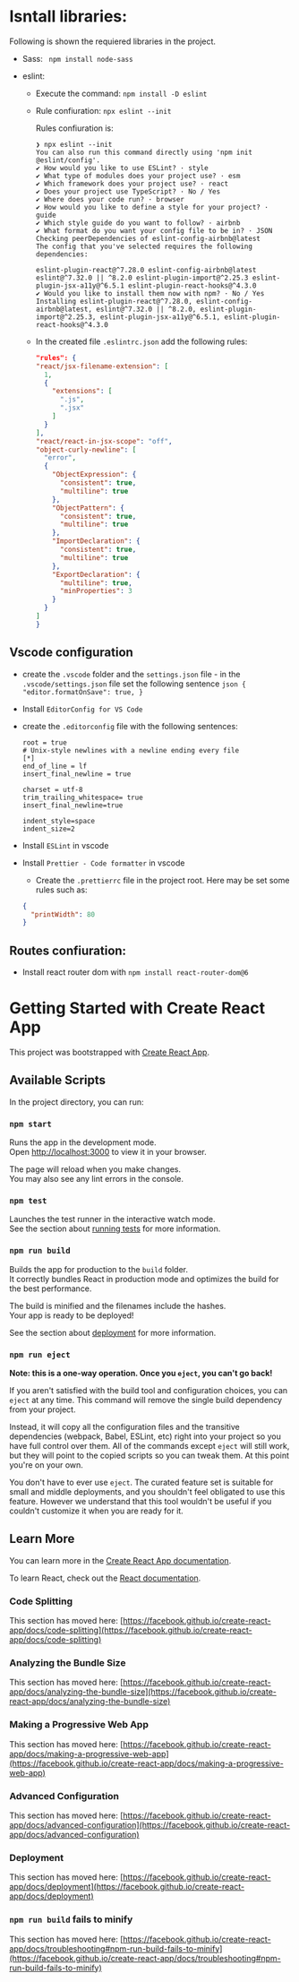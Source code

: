 # Isntall libraries:

Following is shown the requiered libraries in the project.

- Sass: ` npm install node-sass`

- eslint:

  - Execute the command: `npm install -D eslint`
  - Rule confiuration: `npx eslint --init`

    Rules confiuration is:

    ```
    ❯ npx eslint --init
    You can also run this command directly using 'npm init @eslint/config'.
    ✔ How would you like to use ESLint? · style
    ✔ What type of modules does your project use? · esm
    ✔ Which framework does your project use? · react
    ✔ Does your project use TypeScript? · No / Yes
    ✔ Where does your code run? · browser
    ✔ How would you like to define a style for your project? · guide
    ✔ Which style guide do you want to follow? · airbnb
    ✔ What format do you want your config file to be in? · JSON
    Checking peerDependencies of eslint-config-airbnb@latest
    The config that you've selected requires the following dependencies:

    eslint-plugin-react@^7.28.0 eslint-config-airbnb@latest eslint@^7.32.0 || ^8.2.0 eslint-plugin-import@^2.25.3 eslint-plugin-jsx-a11y@^6.5.1 eslint-plugin-react-hooks@^4.3.0
    ✔ Would you like to install them now with npm? · No / Yes
    Installing eslint-plugin-react@^7.28.0, eslint-config-airbnb@latest, eslint@^7.32.0 || ^8.2.0, eslint-plugin-import@^2.25.3, eslint-plugin-jsx-a11y@^6.5.1, eslint-plugin-react-hooks@^4.3.0
    ```

  - In the created file `.eslintrc.json` add the following rules:
    ```json
    "rules": {
    "react/jsx-filename-extension": [
      1,
      {
        "extensions": [
          ".js",
          ".jsx"
        ]
      }
    ],
    "react/react-in-jsx-scope": "off",
    "object-curly-newline": [
      "error",
      {
        "ObjectExpression": {
          "consistent": true,
          "multiline": true
        },
        "ObjectPattern": {
          "consistent": true,
          "multiline": true
        },
        "ImportDeclaration": {
          "consistent": true,
          "multiline": true
        },
        "ExportDeclaration": {
          "multiline": true,
          "minProperties": 3
        }
      }
    ]
    }
    ```

## Vscode configuration

- create the `.vscode` folder and the `settings.json` file - in the `.vscode/settings.json` file set the following sentence
  `json { "editor.formatOnSave": true, }`

- Install `EditorConfig for VS Code`
- create the `.editorconfig` file with the following sentences:

  ```
  root = true
  # Unix-style newlines with a newline ending every file
  [*]
  end_of_line = lf
  insert_final_newline = true

  charset = utf-8
  trim_trailing_whitespace= true
  insert_final_newline=true

  indent_style=space
  indent_size=2
  ```

- Install `ESLint` in vscode
- Install `Prettier - Code formatter` in vscode
  - Create the `.prettierrc` file in the project root. Here may be set some rules such as:
  ```json
  {
    "printWidth": 80
  }
  ```

## Routes confiuration:

- Install react router dom with `npm install react-router-dom@6`

# Getting Started with Create React App

This project was bootstrapped with [Create React App](https://github.com/facebook/create-react-app).

## Available Scripts

In the project directory, you can run:

### `npm start`

Runs the app in the development mode.\
Open [http://localhost:3000](http://localhost:3000) to view it in your browser.

The page will reload when you make changes.\
You may also see any lint errors in the console.

### `npm test`

Launches the test runner in the interactive watch mode.\
See the section about [running tests](https://facebook.github.io/create-react-app/docs/running-tests) for more information.

### `npm run build`

Builds the app for production to the `build` folder.\
It correctly bundles React in production mode and optimizes the build for the best performance.

The build is minified and the filenames include the hashes.\
Your app is ready to be deployed!

See the section about [deployment](https://facebook.github.io/create-react-app/docs/deployment) for more information.

### `npm run eject`

**Note: this is a one-way operation. Once you `eject`, you can't go back!**

If you aren't satisfied with the build tool and configuration choices, you can `eject` at any time. This command will remove the single build dependency from your project.

Instead, it will copy all the configuration files and the transitive dependencies (webpack, Babel, ESLint, etc) right into your project so you have full control over them. All of the commands except `eject` will still work, but they will point to the copied scripts so you can tweak them. At this point you're on your own.

You don't have to ever use `eject`. The curated feature set is suitable for small and middle deployments, and you shouldn't feel obligated to use this feature. However we understand that this tool wouldn't be useful if you couldn't customize it when you are ready for it.

## Learn More

You can learn more in the [Create React App documentation](https://facebook.github.io/create-react-app/docs/getting-started).

To learn React, check out the [React documentation](https://reactjs.org/).

### Code Splitting

This section has moved here: [https://facebook.github.io/create-react-app/docs/code-splitting](https://facebook.github.io/create-react-app/docs/code-splitting)

### Analyzing the Bundle Size

This section has moved here: [https://facebook.github.io/create-react-app/docs/analyzing-the-bundle-size](https://facebook.github.io/create-react-app/docs/analyzing-the-bundle-size)

### Making a Progressive Web App

This section has moved here: [https://facebook.github.io/create-react-app/docs/making-a-progressive-web-app](https://facebook.github.io/create-react-app/docs/making-a-progressive-web-app)

### Advanced Configuration

This section has moved here: [https://facebook.github.io/create-react-app/docs/advanced-configuration](https://facebook.github.io/create-react-app/docs/advanced-configuration)

### Deployment

This section has moved here: [https://facebook.github.io/create-react-app/docs/deployment](https://facebook.github.io/create-react-app/docs/deployment)

### `npm run build` fails to minify

This section has moved here: [https://facebook.github.io/create-react-app/docs/troubleshooting#npm-run-build-fails-to-minify](https://facebook.github.io/create-react-app/docs/troubleshooting#npm-run-build-fails-to-minify)

